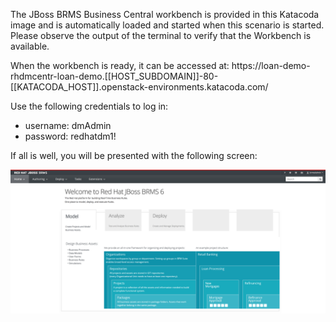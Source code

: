 The JBoss BRMS Business Central workbench is provided in this Katacoda image and is automatically loaded and started when this scenario is started. Please observe the output of the terminal to verify that the Workbench is available.

When the workbench is ready, it can be accessed at: https://loan-demo-rhdmcentr-loan-demo.[[HOST_SUBDOMAIN]]-80-[[KATACODA_HOST]].openstack-environments.katacoda.com/

Use the following credentials to log in:

- username: dmAdmin
- password: redhatdm1!

If all is well, you will be presented with the following screen:

<img src="../../assets/middleware/brms-loan-application/brms-index.png" width="800" />
